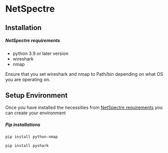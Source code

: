 # NetSpectre

## Installation

##### NetSpectre requirements
- python 3.9 or later version
- wireshark
- nmap
    
Ensure that you set wireshark and nmap to Path/bin depending on what OS you are operating on.

## Setup Environment
Once you have installed the necessities from [NetSpectre requirements](#netspectre-requirements) you can create your environment

##### Pip installations
`pip install python-nmap`

`pip install pyshark`
